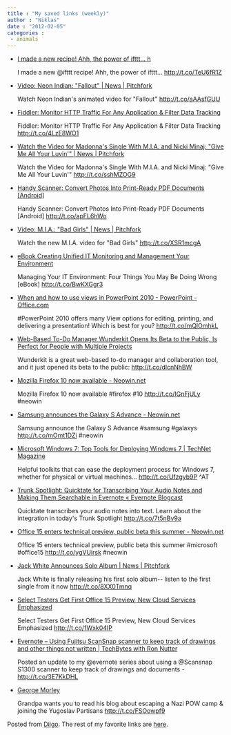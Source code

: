 ```yaml
---
title : "My saved links (weekly)"
author : "Niklas"
date : "2012-02-05"
categories : 
 - animals
---
```


- [I made a new recipe! Ahh, the power of ifttt... h](http://www.diigo.com/item/note/yyfb/j8go)
    
    I made a new @ifttt recipe! Ahh, the power of ifttt... http://t.co/TeU6fR1Z
    
- [Video: Neon Indian: "Fallout" | News | Pitchfork](http://www.pitchfork.com/news/45319-video-neon-indian-fallout)
    
    Watch Neon Indian's animated video for "Fallout" http://t.co/aAAsfGUU
    
- [Fiddler: Monitor HTTP Traffic For Any Application & Filter Data Tracking](http://www.addictivetips.com/windows-tips/fiddler-monitor-http-traffic-for-any-application-filter-data-tracking/?utm_source=feedburner&utm_medium=twitter&utm_campaign=Feed%3A+Addictivetips+%28AddictiveTips%29)
    
    Fiddler: Monitor HTTP Traffic For Any Application & Filter Data Tracking http://t.co/4LzE8WO1
    
- [Watch the Video for Madonna's Single With M.I.A. and Nicki Minaj: "Give Me All Your Luvin'" | News | Pitchfork](http://www.pitchfork.com/news/45292-watch-the-video-for-madonnas-single-with-mia-and-nicki-minaj-give-me-all-your-luvin)
    
    Watch the Video for Madonna's Single With M.I.A. and Nicki Minaj: "Give Me All Your Luvin'" http://t.co/sshMZOG9
    
- [Handy Scanner: Convert Photos Into Print-Ready PDF Documents \[Android\]](http://www.addictivetips.com/mobile/handy-scanner-convert-photos-into-print-ready-pdf-documents-android/?utm_source=feedburner&utm_medium=twitter&utm_campaign=Feed%3A+Addictivetips+%28AddictiveTips%29)
    
    Handy Scanner: Convert Photos Into Print-Ready PDF Documents \[Android\] http://t.co/apFL6hWo
    
- [Video: M.I.A.: "Bad Girls" | News | Pitchfork](http://www.pitchfork.com/news/45305-video-mia-bad-girls)
    
    Watch the new M.I.A. video for "Bad Girls" http://t.co/XSR1mcgA
    
- [eBook Creating Unified IT Monitoring and Management Your Environment](http://info.nimsoft.com/ebook-definitive-guide-unified-management-sm.html?c=SM)
    
    Managing Your IT Environment: Four Things You May Be Doing Wrong \[eBook\] http://t.co/BwKXGgr3
    
- [When and how to use views in PowerPoint 2010 - PowerPoint - Office.com](http://office.microsoft.com/en-us/powerpoint-help/when-and-how-to-use-views-in-powerpoint-2010-HP010374495.aspx?CTT=1)
    
    #PowerPoint 2010 offers many View options for editing, printing, and delivering a presentation! Which is best for you? http://t.co/mQlOmhkL
    
    
- [Web-Based To-Do Manager Wunderkit Opens Its Beta to the Public, Is Perfect for People with Multiple Projects](http://lifehacker.com/5881195/web+based-to+do-manager-wunderkit-opens-its-beta-to-the-public-is-perfect-for-people-with-multiple-projects)
    
    Wunderkit is a great web-based to-do manager and collaboration tool, and it just opened its beta to the public: http://t.co/dlcnNhBW
    
- [Mozilla Firefox 10 now available - Neowin.net](http://www.neowin.net/news/mozilla-firefox-10-now-available?utm_source=twitterfeed&utm_medium=twitter)
    
    Mozilla Firefox 10 now available #firefox #10 http://t.co/IGnFjULy #neowin
    
    
- [Samsung announces the Galaxy S Advance - Neowin.net](http://www.neowin.net/news/samsung-announce-the-galaxy-s-advance?utm_source=twitterfeed&utm_medium=twitter)
    
    Samsung announce the Galaxy S Advance #samsung #galaxys http://t.co/mOmt1DZi #neowin
    
    
- [Microsoft Windows 7: Top Tools for Deploying Windows 7 | TechNet Magazine](http://technet.microsoft.com/en-au/magazine/hh307507.aspx)
    
    Helpful toolkits that can ease the deployment process for Windows 7, whether for physical or virtual machines... http://t.co/Ufzgyb9P ^AT
    
- [Trunk Spotlight: Quicktate for Transcribing Your Audio Notes and Making Them Searchable in Evernote « Evernote Blogcast](http://blog.evernote.com/2012/01/30/trunk-spotlight-quicktate-for-transcribing-your-audio-notes-and-making-them-searchable-in-evernote)
    
    Quicktate transcribes your audio notes into text. Learn about the integration in today's Trunk Spotlight http://t.co/7t5nBv9a
    
- [Office 15 enters technical preview, public beta this summer - Neowin.net](http://www.neowin.net/news/office-15-enters-technical-preview-public-beta-this-summer?utm_source=twitterfeed&utm_medium=twitter)
    
    Office 15 enters technical preview, public beta this summer #microsoft #office15 http://t.co/ygVUirsk #neowin
    
    
- [Jack White Announces Solo Album | News | Pitchfork](http://pitchfork.com/news/45266-jack-white-announces-solo-album)
    
    Jack White is finally releasing his first solo album-- listen to the first single from it now http://t.co/8XX0Tmnq
    
- [Select Testers Get First Office 15 Preview, New Cloud Services Emphasized](http://www.readwriteweb.com/enterprise/2012/01/select-testers-get-first-offic.php)
    
    Select Testers Get First Office 15 Preview, New Cloud Services Emphasized http://t.co/1Wxk04IP
    
- [Evernote – Using Fujitsu ScanSnap scanner to keep track of drawings and other things not written | TechBytes with Ron Nutter](http://www.ronnutter.com/evernote-using-fujitsu-scansnap-scanner-to-keep-track-of-drawings-and-other-things-not-written)
    
    Posted an update to my @evernote series about using a @Scansnap S1300 scanner to keep track of drawings and documents - http://t.co/3E7KkDHL
    
- [George Morley](http://georgemorley.wordpress.com)
    
    Grandpa wants you to read his blog about escaping a Nazi POW camp & joining the Yugoslav Partisans http://t.co/FSOowpf9
    

Posted from [Diigo](http://www.diigo.com). The rest of my favorite links are [here](http://www.diigo.com/user/npivic).
